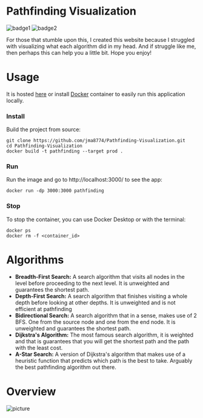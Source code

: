 # Pathfinding Visualization

![badge1](https://img.shields.io/github/issues/jma8774/Pathfinding-Visualization) ![badge2](https://img.shields.io/github/license/jma8774/Pathfinding-Visualization)

For those that stumble upon this, I created this website because I struggled with visualizing what each algorithm did in my head. And if struggle like me, then perhaps this can help you a little bit. Hope you enjoy!

# Usage
It is hosted [here](https://www.jiamingma.me/Pathfinding-Visualization/) or install [Docker](http://docker.com) container to easily run this application locally.

### Install

Build the project from source:

    git clone https://github.com/jma8774/Pathfinding-Visualization.git
    cd Pathfinding-Visualization
    docker build -t pathfinding --target prod .

### Run

Run the image and go to http://localhost:3000/ to see the app:

    docker run -dp 3000:3000 pathfinding
    
### Stop

To stop the container, you can use Docker Desktop or with the terminal:

    docker ps
    docker rm -f <container_id>


# Algorithms

* **Breadth-First Search:** A search algorithm that visits all nodes in the level before proceeding to the next level. It is unweighted and guarantees the shortest path.
* **Depth-First Search:** A search algorithm that finishes visiting a whole depth before looking at other depths. It is unweighted and is not efficient at pathfinding
* **Bidirectional Search:** A search algorithm that in a sense, makes use of 2 BFS. One from the source node and one from the end node. It is unweighted and guarantees the shortest path.
* **Dijkstra's Algorithm:** The most famous search algorithm, it is weighted and that is guarantees that you will get the shortest path and the path with the least cost.
* **A-Star Search:** A version of Dijkstra's algorithm that makes use of a heuristic function that predicts which path is the best to take. Arguably the best pathfinding algorithm out there.

# Overview
![picture](https://i.imgur.com/elAFPkg.png)


